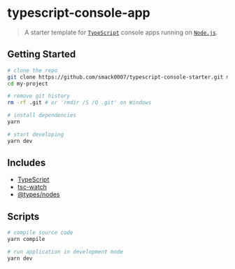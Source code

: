 # typescript-console-app

> A starter template for [`TypeScript`](https://www.typescriptlang.org/) console apps running on [`Node.js`](https://nodejs.org/en/).

## Getting Started

```bash
# clone the repo
git clone https://github.com/smack0007/typescript-console-starter.git my-project
cd my-project

# remove git history
rm -rf .git # or 'rmdir /S /Q .git' on Windows

# install dependencies
yarn

# start developing
yarn dev
```
## Includes

* [TypeScript](https://www.typescriptlang.org/)
* [tsc-watch](https://github.com/gilamran/tsc-watch)
* [@types/nodes](https://www.npmjs.com/package/@types/node)

## Scripts

```bash
# compile source code
yarn compile

# run application in development mode
yarn dev
```

